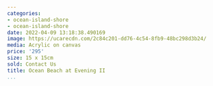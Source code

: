 ```yaml
---
categories:
- ocean-island-shore
- ocean-island-shore
date: 2022-04-09 13:18:38.490169
image: https://ucarecdn.com/2c84c201-dd76-4c54-8fb9-48bc298d3b24/
media: Acrylic on canvas
price: '295'
size: 15 x 15cm
sold: Contact Us
title: Ocean Beach at Evening II
...
```

